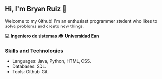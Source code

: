 ## Hi, I'm Bryan Ruiz 👋
Welcome to my Github! I'm an enthusiast programmer student who likes to solve problems and create new things.

:computer: **Ingeniero de sistemas**
:mortar_board: **Universidad Ean**

### Skills and Technologies
- Languages: Java, Python, HTML, CSS.
- Databases: SQL.
- Tools: Github, Git. 